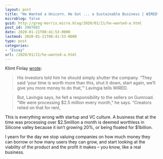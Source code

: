 ```yaml
---
layout: post
title: "He Wanted a Unicorn. He Got ... a Sustainable Business | WIRED"
microblog: false
guid: http://greg-morris.micro.blog/2020/01/21/he-wanted-a.html
post_id: 3987682
date: 2020-01-21T08:41:53-0000
lastmod: 2020-01-21T08:41:53-0000
type: post
categories:
- "Essay"
url: /2020/01/21/he-wanted-a.html
---
```

<!--kg-card-begin: html--><p>Klimt Finlay <a href="https://www.wired.com/story/he-wanted-unicorn-got-sustainable-business/">wrote</a>:</p>
<blockquote><p>His investors told him he should simply shutter the company. “They said ‘your time is worth more than this, shut it down, start again, we’ll give you more money to do that,'” Lavingia tells WIRED.</p></blockquote>
<blockquote><p>But, Lavingia says, he felt a responsibility to the sellers on Gumroad. “We were processing $2.5 million every month,” he says. “Creators relied on that for rent,</p></blockquote>
<p>This is everything wrong with startup and VC culture. A business that at the time was processing over $2.5million a month is deemed worthless in Silicone valley because it isn’t growing 20%, or being floated for $1billion.</p>
<p>I yearn for the day we stop valuing companies on how much money they can borrow or how many users they can grow, and start looking at the viability of the product and the profit it makes – you know, like a real business.</p>
<!--kg-card-end: html-->

